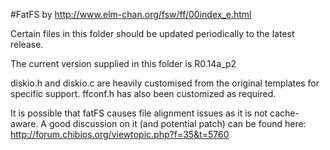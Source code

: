 #FatFS by http://www.elm-chan.org/fsw/ff/00index_e.html

Certain files in this folder should be updated periodically to the latest release.

The current version supplied in this folder is R0.14a_p2

diskio.h and diskio.c are heavily customised from the original templates for specific support.
ffconf.h has also been customized as required.

It is possible that fatFS causes file alignment issues as it is not cache-aware. A good discussion on it (and potential patch) can be found here:
http://forum.chibios.org/viewtopic.php?f=35&t=5760

